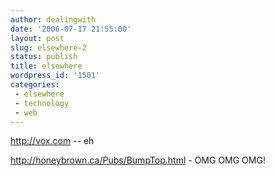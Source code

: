 ```yaml
---
author: dealingwith
date: '2006-07-17 21:55:00'
layout: post
slug: elsewhere-2
status: publish
title: elsewhere
wordpress_id: '1501'
categories:
 - elsewhere
 - technology
 - web
---
```


http://vox.com -- eh

http://honeybrown.ca/Pubs/BumpTop.html - OMG OMG OMG!

